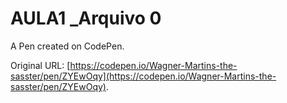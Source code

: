 # AULA1 _Arquivo 0

A Pen created on CodePen.

Original URL: [https://codepen.io/Wagner-Martins-the-sasster/pen/ZYEwOqy](https://codepen.io/Wagner-Martins-the-sasster/pen/ZYEwOqy).

